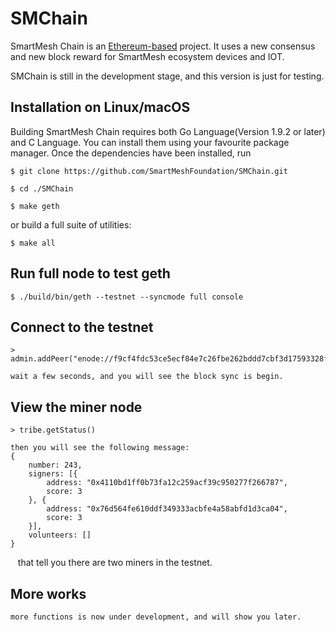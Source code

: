 # SMChain

SmartMesh Chain is an [Ethereum-based](https://github.com/SmartMeshFoundation/SMChain) project. It uses a new consensus and new block reward for SmartMesh ecosystem devices and IOT. 

SMChain is still in the development stage, and this version is just for testing.

## Installation on Linux/macOS 

Building SmartMesh Chain requires both Go Language(Version 1.9.2 or later) and C Language. You can install them using your favourite package manager. Once the dependencies have been installed, run

    $ git clone https://github.com/SmartMeshFoundation/SMChain.git

    $ cd ./SMChain

    $ make geth

or build a full suite of utilities:

    $ make all

## Run full node to test geth

    $ ./build/bin/geth --testnet --syncmode full console

## Connect to the testnet

    > admin.addPeer("enode://f9cf4fdc53ce5ecf84e7c26fbe262bddd7cbf3d17593328f74816a1c646a0ccfac9a85d81f7d51b59bc02dc8f0e8c5dada4db081efd79698a820faf9384773c0@49.51.11.222:60303")

    wait a few seconds, and you will see the block sync is begin.

## View the miner node

	> tribe.getStatus()

    then you will see the following message:
    {
        number: 243,
        signers: [{
            address: "0x4110bd1ff0b73fa12c259acf39c950277f266787",
            score: 3
        }, {
            address: "0x76d564fe610ddf349333acbfe4a58abfd1d3ca04",
            score: 3
        }],
        volunteers: []
    }

    that tell you there are two miners in the testnet.

## More works
    more functions is now under development, and will show you later.

